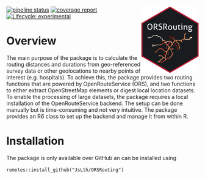 # <img src="inst/figures/orsr_sticker.png" width = "150" align="right" />

<!-- badges: start -->

[![pipeline status](https://git.gesis.org/liethjs/orsrouting/badges/master/pipeline.svg)](https://git.gesis.org/liethjs/orsrouting/-/commits/master) 
[![coverage report](https://git.gesis.org/liethjs/orsrouting/badges/master/coverage.svg)](https://git.gesis.org/liethjs/orsrouting/-/commits/master)
[![Lifecycle: experimental](https://img.shields.io/badge/lifecycle-experimental-orange.svg)](https://lifecycle.r-lib.org/articles/stages.html#experimental)
<!-- badges: end -->

# Overview

The main purpose of the package is to calculate the routing distances and durations from geo-referenced survey data or other geolocations to nearby points of interest (e.g. hospitals). To achieve this, the package provides two routing functions that are powered by OpenRouteService (ORS), and two functions to either extract OpenStreetMap elements or digest local location datasets. To enable the processing of large datasets, the package requires a local installation of the OpenRouteService backend. The setup can be done manually but is time-consuming and not very intuitive. The package provides an R6 class to set up the backend and manage it from within R.

# Installation

The package is only available over GitHub an can be installed using

```
remotes::install_github("JsLth/ORSRouting")
```
